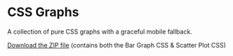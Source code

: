 # CSS Graphs
A collection of pure CSS graphs with a graceful mobile fallback.

<a href="https://github.com/bradleytaunt/cssgraphs/blob/master/cssgraphs.zip">Download the ZIP file</a> (contains both the Bar Graph CSS &amp; Scatter Plot CSS)
